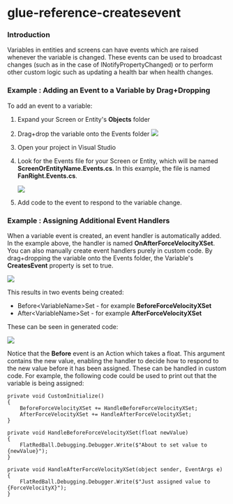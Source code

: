 # glue-reference-createsevent

### Introduction

Variables in entities and screens can have events which are raised whenever the variable is changed. These events can be used to broadcast changes (such as in the case of INotifyPropertyChanged) or to perform other custom logic such as updating a health bar when health changes.

### Example : Adding an Event to a Variable by Drag+Dropping

To add an event to a variable:

1. Expand your Screen or Entity's **Objects** folder
2. Drag+drop the variable onto the Events folder [![](../../../../media/2016-01-10\_06-31-21.gif)](../../../../media/2016-01-10\_06-31-21.gif)
3. Open your project in Visual Studio
4.  Look for the Events file for your Screen or Entity, which will be named **ScreenOrEntityName.Events.cs**. In this example, the file is named **FanRight.Events.cs**.

    ![](../../../../media/2022-11-img\_636cfe6e5f44b.png)
5. Add code to the event to respond to the variable change.

###

### Example : Assigning Additional Event Handlers

When a variable event is created, an event handler is automatically added. In the example above, the handler is named **OnAfterForceVelocityXSet**. You can also manually create event handlers purely in custom code. By drag+dropping the variable onto the Events folder, the Variable's **CreatesEvent** property is set to true.

![](../../../../media/2022-11-img\_636cffc3410e9.png)

This results in two events being created:

* Before\<VariableName>Set - for example **BeforeForceVelocityXSet**
* After\<VariableName>Set - for example **AfterForceVelocityXSet**

These can be seen in generated code:

![](../../../../media/2022-11-img\_636d003e0486b.png)

Notice that the **Before** event is an Action which takes a float. This argument contains the new value, enabling the handler to decide how to respond to the new value before it has been assigned. These can be handled in custom code. For example, the following code could be used to print out that the variable is being assigned:

```
private void CustomInitialize()
{
    BeforeForceVelocityXSet += HandleBeforeForceVelocityXSet;
    AfterForceVelocityXSet += HandleAfterForceVelocityXSet;
}

private void HandleBeforeForceVelocityXSet(float newValue)
{
    FlatRedBall.Debugging.Debugger.Write($"About to set value to {newValue}");
}

private void HandleAfterForceVelocityXSet(object sender, EventArgs e)
{
    FlatRedBall.Debugging.Debugger.Write($"Just assigned value to {ForceVelocityX}");
}
```

&#x20;
